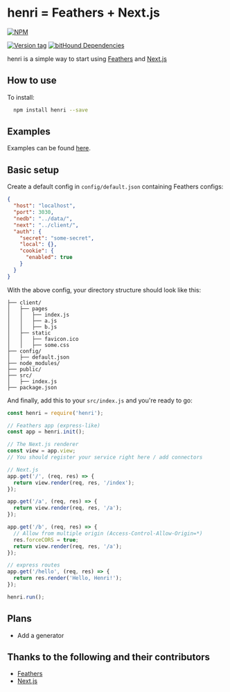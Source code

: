 # henri = Feathers + Next.js
[![NPM](https://nodei.co/npm/henri.svg?downloads=true&downloadRank=true)](https://nodei.co/npm/henri/)

[![Version tag](https://img.shields.io/badge/stable-0.4.0-brightgreen.svg?style=flat)](https://github.com/simplehub/henri)
[![bitHound Dependencies](https://www.bithound.io/github/simplehub/henri/badges/dependencies.svg)](https://www.bithound.io/github/simplehub/henri/master/dependencies/npm)

henri is a simple way to start using [Feathers](http://feathersjs.com/) and [Next.js](https://github.com/zeit/next.js)


## How to use

To install:

```bash
  npm install henri --save
```

## Examples

Examples can be found [here](https://github.com/simplehub/henri/examples/).

## Basic setup

Create a default config in `config/default.json` containing Feathers configs:

```json
{
  "host": "localhost",
  "port": 3030,
  "nedb": "../data/",
  "next": "../client/",
  "auth": {
    "secret": "some-secret",
    "local": {},
    "cookie": {
      "enabled": true
    }
  }
}

```

With the above config, your directory structure should look like this:

```
├── client/
│   ├── pages
│   │   ├── index.js
│   │   ├── a.js
│   │   ├── b.js
│   ├── static
│   │   ├── favicon.ico
│   │   ├── some.css
├── config/
│   ├── default.json
├── node_modules/
├── public/
├── src/
│   ├── index.js
├── package.json
```

And finally, add this to your `src/index.js` and you're ready to go:

```js
const henri = require('henri');

// Feathers app (express-like)
const app = henri.init();

// The Next.js renderer
const view = app.view;
// You should register your service right here / add connectors

// Next.js
app.get('/', (req, res) => {
  return view.render(req, res, '/index');
});

app.get('/a', (req, res) => {
  return view.render(req, res, '/a');
});

app.get('/b', (req, res) => {
  // Allow from multiple origin (Access-Control-Allow-Origin=*)
  res.forceCORS = true;
  return view.render(req, res, '/a');
});

// express routes
app.get('/hello', (req, res) => {
  return res.render('Hello, Henri!');
});

henri.run();
```

## Plans

 - Add a generator

## Thanks to the following and their contributors

  - [Feathers](http://feathersjs.com/)
  - [Next.js](https://github.com/zeit/next.js)

